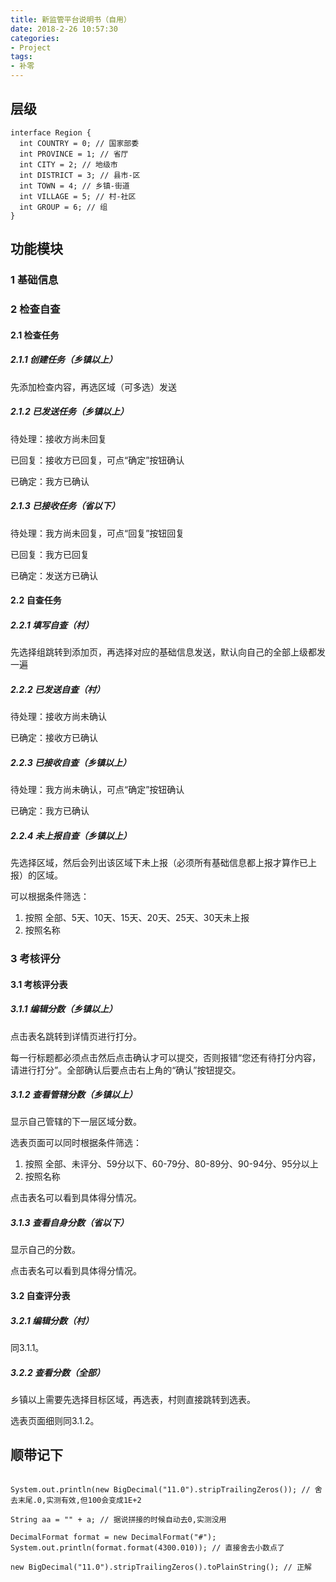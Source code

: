 ```yaml
---
title: 新监管平台说明书（自用）
date: 2018-2-26 10:57:30
categories:
- Project
tags:
- 补零
---
```


## 层级

```
interface Region {
  int COUNTRY = 0; // 国家部委
  int PROVINCE = 1; // 省厅
  int CITY = 2; // 地级市
  int DISTRICT = 3; // 县市-区
  int TOWN = 4; // 乡镇-街道
  int VILLAGE = 5; // 村-社区
  int GROUP = 6; // 组
}
```

<!-- more -->

## 功能模块

### 1 基础信息

### 2 检查自查

#### 2.1 检查任务

##### 2.1.1 创建任务（乡镇以上）

先添加检查内容，再选区域（可多选）发送

##### 2.1.2 已发送任务（乡镇以上）

待处理：接收方尚未回复

已回复：接收方已回复，可点“确定”按钮确认

已确定：我方已确认

##### 2.1.3 已接收任务（省以下）

待处理：我方尚未回复，可点“回复”按钮回复

已回复：我方已回复

已确定：发送方已确认

#### 2.2 自查任务

##### 2.2.1 填写自查（村）

先选择组跳转到添加页，再选择对应的基础信息发送，默认向自己的全部上级都发一遍

##### 2.2.2 已发送自查（村）

待处理：接收方尚未确认

已确定：接收方已确认

##### 2.2.3 已接收自查（乡镇以上）

待处理：我方尚未确认，可点“确定”按钮确认

已确定：我方已确认

##### 2.2.4 未上报自查（乡镇以上）

先选择区域，然后会列出该区域下未上报（必须所有基础信息都上报才算作已上报）的区域。

可以根据条件筛选：
1. 按照 全部、5天、10天、15天、20天、25天、30天未上报
2. 按照名称

### 3 考核评分

#### 3.1 考核评分表

##### 3.1.1 编辑分数（乡镇以上）

点击表名跳转到详情页进行打分。

每一行标题都必须点击然后点击确认才可以提交，否则报错“您还有待打分内容，请进行打分”。全部确认后要点击右上角的“确认”按钮提交。

##### 3.1.2 查看管辖分数（乡镇以上）

显示自己管辖的下一层区域分数。

选表页面可以同时根据条件筛选：

1. 按照 全部、未评分、59分以下、60-79分、80-89分、90-94分、95分以上
2. 按照名称

点击表名可以看到具体得分情况。

##### 3.1.3 查看自身分数（省以下）

显示自己的分数。

点击表名可以看到具体得分情况。

#### 3.2 自查评分表

##### 3.2.1 编辑分数（村）

同3.1.1。

##### 3.2.2 查看分数（全部）

乡镇以上需要先选择目标区域，再选表，村则直接跳转到选表。

选表页面细则同3.1.2。


## 顺带记下

```

System.out.println(new BigDecimal("11.0").stripTrailingZeros()); // 舍去末尾.0,实测有效,但100会变成1E+2

String aa = "" + a; // 据说拼接的时候自动去0,实测没用

DecimalFormat format = new DecimalFormat("#");
System.out.println(format.format(4300.010)); // 直接舍去小数点了

new BigDecimal("11.0").stripTrailingZeros().toPlainString(); // 正解

```
